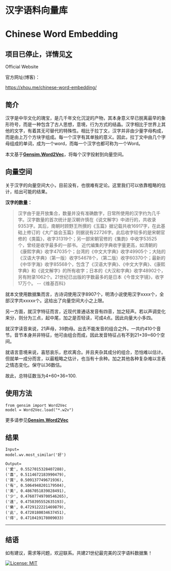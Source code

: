 # 汉字语料向量库
# Chinese Word Embedding


项目已停止，详情见[文](https://xhou.me/chinese-word-embedding/)
---


Official Website

官方网址(博客)：

https://xhou.me/chinese-word-embedding/

## 简介

汉字是中华文化的瑰宝，是几千年文化沉淀的产物，其本身意义早已脱离最早的象形符号，而是一种包含了古人思想，意境，行为方式的结晶。汉字相比于世界上其他的文字，有着其无可替代的特殊性。相比于拉丁文，汉字并非由少量字母构成，而是由上万个方块字组成。每一个汉字有其单独的意义。因此，拉丁文中由几个字母组成的单词，成为一个word，而每一个汉字也都可称为一个Word。

本文基于[**Gensim.Word2Vec**](https://radimrehurek.com/gensim/models/word2vec.html)，将每个汉字投射到向量空间。

## 向量空间

关于汉字的向量空间大小，目前没有，也很难有定论。这里我们可以依靠粗略的估计，给出可能的结果。

**汉字的数量：**
> 汉字由于是开放集合，数量并没有准确数字，日常所使用的汉字约为几千字。汉字数量的首次统计是汉朝许慎在《说文解字》中进行的，共收录9353字。其后，南朝时顾野王所撰的《玉篇》据记载共收16917字，在此基础上修订的《大广益会玉篇》则据说有22726字。此后收字较多的是宋朝官修的《类篇》，收字31319个；另一部宋朝官修的《集韵》中收字53525个，曾经是收字最多的一部书。
近代编集的字典收字量更高，如清朝的《康熙字典》收字47035个；台湾的《中文大字典》收字49905个；大陆的《汉语大字典》（第一版）收字54678个，（第二版）收字60370个；最新的《中华字海》收字85568个，包含了《汉语大字典》、《中文大字典》、《康熙字典》和《说文解字》的所有收字；日本的《大汉和字典》收字48902个，另有附录1062个。21世纪已出版的字数最多的是日本《今昔文字镜》，收字17万个。 --《维基百科》

就本文使用数据集而言，古诗词使用汉字8907个，明清小说使用汉字xxxx个，全部汉字共xxxxx个。这给出了向量空间大小之上限。

另一方面，就汉字特征而言，近现代普通话发音有四音，加之轻声。若以声调变化来分，则分为三点，起中尾，加之是否轻读，可成4点。因此向量大小多四。

就汉字读音来说，21声母，39韵母。出去不能发音的组合之外，一共约410个音节。音节本身并非特征，他可由组合而成，因此发音特征占有不到21+39=60个空间。

就语言意境来说，喜怒哀乐，悲欢离合。并且夹杂其成分的组合，恐怕难以估计。但就单一成分而言，以最粗略之估计，也当有十余种。加之其他各种复杂难以言表之情态变化。保守以36数估。

故此，总特征数当为4+60+36=100.

## 使用方法

```
from gensim import Word2Vec
model = Word2Vec.load("*.w2v")
```

更多请参见[**Gensim.Word2Vec**](https://radimrehurek.com/gensim/models/word2vec.html)

## 结果
```
Input=
model.wv.most_similar('好')

Output=
('愛', 0.5527015328407288),
('喜', 0.5114672183990479),
('賞', 0.509137749671936),
('有', 0.5064948201179504),
('美', 0.4867051839828491),
('少', 0.47607749700546265),
('遠', 0.4758395552635193),
('樂', 0.4729122221469879),
('此', 0.4720180034637451),
('得', 0.4710419178009033)
```

---

## 结语

如有建议，需求等问题，欢迎联系。共建21世纪最完美的汉字语料数据集！

[![License: MIT](https://img.shields.io/badge/License-MIT-yellow.svg)](https://opensource.org/licenses/MIT)
